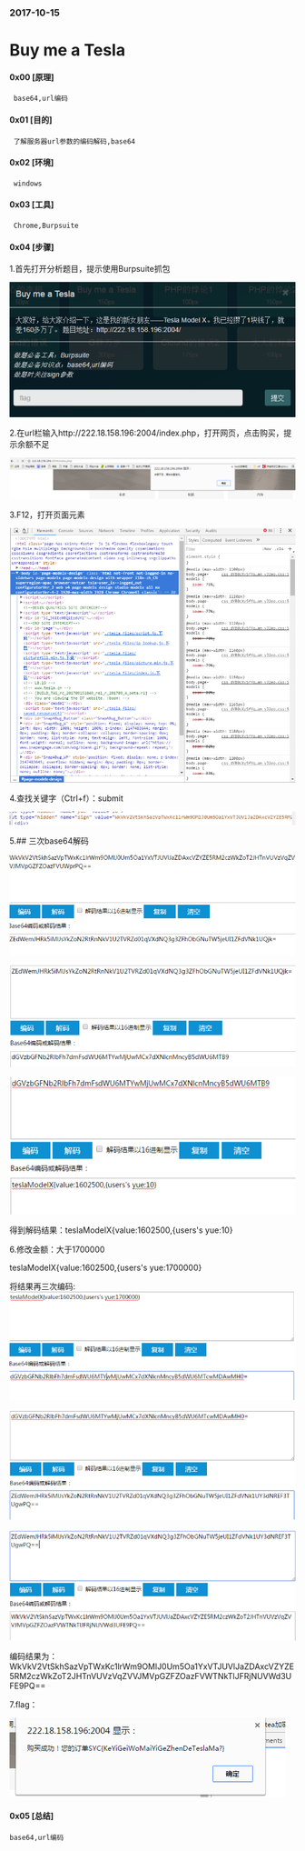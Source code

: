 ###  2017-10-15


# Buy me a Tesla
#### 0x00 [原理]
     base64,url编码
#### 0x01 [目的]
     了解服务器url参数的编码解码,base64
#### 0x02 [环境]
     windows
#### 0x03 [工具]
     Chrome,Burpsuite
#### 0x04 [步骤]

1.首先打开分析题目，提示使用Burpsuite抓包

![](/files_for_wp/buy1.png)

2.在url栏输入http://222.18.158.196:2004/index.php，打开网页，点击购买，提示余额不足

![](/files_for_wp/buy2.png)

3.F12，打开页面元素

![](/files_for_wp/buy3.png)

4.查找关键字（Ctrl+f）：submit

![](/files_for_wp/buy4.png)

5.##  三次base64解码

![](/files_for_wp/buy5.png)

![](/files_for_wp/buy6.png)

![](/files_for_wp/buy7.png)

得到解码结果：teslaModelX{value:1602500,{users's yue:10}

6.修改金额：大于1700000</br>

teslaModelX{value:1602500,{users's yue:1700000}</br>

将结果再三次编码:</br>
![](/files_for_wp/buy8.png)

![](/files_for_wp/buy9.png)

![](/files_for_wp/buy10.png)</br>

编码结果为：WkVkV2VtSkhSazVpTWxKc1lrWm9OMlJ0Um5Oa1YxVTJUVlJaZDAxcVZYZE5RM2czWkZoT2JHTnVUVzVqZVVJMVpGZFZOazFVWTNkTlJFRjNUVWd3UFE9PQ==

7.flag：

![](/files_for_wp/buy11.png)

#### 0x05 [总结]
    base64,url编码
</br>
</br>
</br>
</br>
</br>






